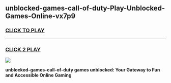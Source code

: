 
## unblocked-games-call-of-duty-Play-Unblocked-Games-Online-vx7p9
<h3>
<a href="https://premium76.site?title=unblocked-games-call-of-duty&ref=24A">CLICK TO PLAY</a></h3>
<hr>

<h3>
<a href="https://premium76.site?title=unblocked-games-call-of-duty&ref=24A">CLICK 2 PLAY</a>
  
</h3>

<a href="https://premium76.site?title=unblocked-games-call-of-duty&ref=24A"><img src="https://clearcache.store/games.png"></a>


**unblocked-games-call-of-duty games unblocked: Your Gateway to Fun and Accessible Online Gaming**
